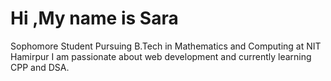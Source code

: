  # Hi ,My name is Sara
  Sophomore Student
  Pursuing B.Tech in Mathematics and Computing at NIT Hamirpur
 I am passionate about web development and currently learning CPP and DSA.
 


<!---
sara-1129/sara-1129 is a ✨ special ✨ repository because its `README.md` (this file) appears on your GitHub profile.
You can click the Preview link to take a look at your changes.
--->
